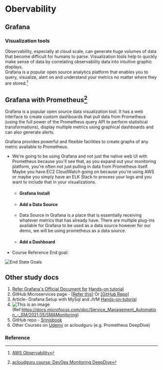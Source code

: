 # Obervability
## Grafana 

### Visualization tools
Observability, especially at cloud scale, can generate huge volumes of data that become difficult for humans to parse. Visualization tools help to quickly make sense of data by correlating observability data into intuitive graphic displays.  
Grafana is a popular open source analytics platform that enables you to query, visualize, alert on and understand your metrics no matter where they are stored.[^1]

## Grafana with Prometheus[^2]  
Grafana is a popular open source data visualization tool. It has a web interface to create custom dashboards that pull data from Prometheus (using the full power of the Prometheus query API to perform statistical transformations), display multiple metrics using graphical dashboards and can also generate alerts.

Grafana provides powerful and flexible facilities to create graphs of any metric available to Prometheus. 

* We're going to be using Grafana and not just the native web UI with Prometheus because you'll see that, as you expand out your monitoring platform, you're often not just pulling in data from Prometheus itself. Maybe you have EC2 CloudWatch going on because you're using AWS or maybe you simply have an ELK Stack to process your logs and you want to include that in your visualizations. 
  - #### Grafana Install
  - #### Add a Data Source
  * Data Source in Grafana is a place that is essentially receiving whatever metrics that has already have. There are multiple plug-ins available for Grafana to be used as a data source however for our demo, we will be using prometheus as a data source.
  
  - #### Add a Dashboard

* Course Reference End goal:

![End State Goals](https://user-images.githubusercontent.com/92606493/178727627-6a557f25-129d-4b7c-92d6-e3d8399dfe7b.png)

## Other study docs

1. [Refer Grafana's Official Document for](GrafanaOffSite/README.md) [Hands-on tutorial](https://grafana.com/tutorials/grafana-fundamentals/)
2. GitHub Microservices page - [[Refer this](url)] Or [[GitHub Repo]](url)
3. Article- Grafana Setup with MySql and JVM [Hands-on-tutorial](https://pexea12.github.io/posts/05-setup-prometheus-and-grafana-for-mysql-and-jvm/)
4. ![This is an image](https://docs.microfocus.com/mediawiki/images/f/f7/SMA_2019.05_monitoring.png) (Ref:https://docs.microfocus.com/doc/Service_Management_Automation_-_SM/2021.05/SMAMonitoring)
5. GitHub repo - [Srinisbook](url)
6. Other Courses on [Udemy](url) or acloudguru (e.g. Prometheus DeepDive)

### Reference

[^1]: [AWS Observability](https://aws.amazon.com/products/management-and-governance/use-cases/monitoring-and-observability/?whats-new-cards.sort-by=item.additionalFields.postDateTime&whats-new-cards.sort-order=desc&blog-posts-cards.sort-by=item.additionalFields.createdDate&blog-posts-cards.sort-order=desc)
[^2]: [acloudguru course: DevOps Monitoring DeepDive](https://learn.acloud.guru/course/852a204f-8dff-4196-bcf8-922a25cc5a64/learn/2e97da96-371f-4e14-ac2a-3ef64c5db272/b214237b-8d34-445f-b8f1-a6e2c2189d15/watch)
